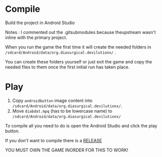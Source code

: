 # Compile

Build the project in Android Studio



Notes : I commented out the .gitsubmodules because theupstream wasn't inline with the primary project.

When you run the game the first time it will create the needed folders in  `/sdcard/Android/data/org.diasurgical.devilutionx/` .

You can create these folders yourself or just exit the game and copy the needed files to them once the first initial run has taken place.

# Play 
1) Copy  `androidbutton` image content into `/sdcard/Android/data/org.diasurgical.devilutionx/`. 
2) Move `diabdat.mpq` (has to be lowercase name) to `/sdcard/Android/data/org.diasurgical.devilutionx/`


To compile all you need to do is open the Android Studio and click the play button.

If you don't want to compile there is a [RELEASE](https://github.com/Jimmy-cell/wip-devilutiondroid/releases/download/1.1b/devilution.apk) 

YOU MUST OWN THE GAME INORDER FOR THIS TO WORK!


